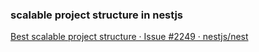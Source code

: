 ###  scalable project structure in nestjs


[Best scalable project structure · Issue #2249 · nestjs/nest](https://github.com/nestjs/nest/issues/2249 "Best scalable project structure · Issue #2249 · nestjs/nest")


 

```

```
